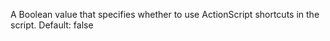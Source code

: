A Boolean value that specifies whether to use
            ActionScript shortcuts in the script.
            Default: false